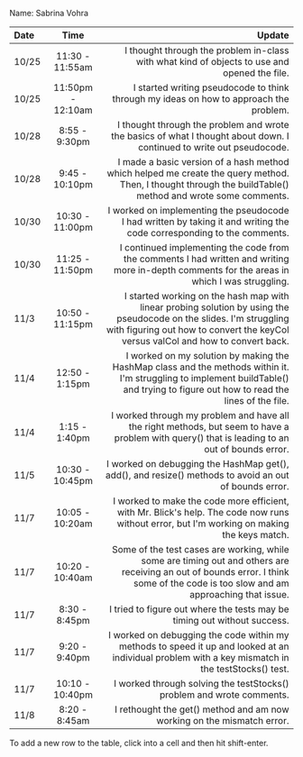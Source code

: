 Name: Sabrina Vohra

| Date  |       Time        |                                                                                                                                                                                                  Update |
|:------|:-----------------:|--------------------------------------------------------------------------------------------------------------------------------------------------------------------------------------------------------:|
| 10/25 |  11:30 - 11:55am  |                                                                                                            I thought through the problem in-class with what kind of objects to use and opened the file. |
| 10/25 | 11:50pm - 12:10am |                                                                                                                  I started writing pseudocode to think through my ideas on how to approach the problem. |
| 10/28 |   8:55 - 9:30pm   |                                                                                   I thought through the problem and wrote the basics of what I thought about down. I continued to write out pseudocode. |
| 10/28 |  9:45 - 10:10pm   |                                               I made a basic version of a hash method which helped me create the query method. Then, I thought through the buildTable() method and wrote some comments. |
| 10/30 |  10:30 - 11:00pm  |                                                                                  I worked on implementing the pseudocode I had written by taking it and writing the code corresponding to the comments. |
| 10/30 |  11:25 - 11:50pm  |                                                      I continued implementing the code from the comments I had written and writing <br/>more in-depth comments for the areas in which I was struggling. |
| 11/3  |  10:50 - 11:15pm  | I started working on the hash map with linear probing solution by using the pseudocode on the slides. I'm struggling with figuring out how to convert the keyCol versus valCol and how to convert back. |
| 11/4  |  12:50 - 1:15pm   |                     I worked on my solution by making the HashMap class and the methods within it. I'm struggling to implement buildTable() and trying to figure out how to read the lines of the file. |
| 11/4  |   1:15 - 1:40pm   |                                                          I worked through my problem and have all the right methods, but seem to have a problem with query() that is leading to an out of bounds error. |
| 11/5  |  10:30 - 10:45pm  |                                                                                                   I worked on debugging the HashMap get(), add(), and resize() methods to avoid an out of bounds error. |
| 11/7  |  10:05 - 10:20am  |                                                             I worked to make the code more efficient, with Mr. Blick's help. The code now runs without error, but I'm working on making the keys match. |
| 11/7  |  10:20 - 10:40am  |                      Some of the test cases are working, while some are timing out and others are receiving an out of bounds error. I think some of the code is too slow and am approaching that issue. |
| 11/7  |   8:30 - 8:45pm   |                                                                                                                                I tried to figure out where the tests may be timing out without success. |
| 11/7  |   9:20 - 9:40pm   |                                                       I worked on debugging the code within my methods to speed it up and looked at an individual problem with a key mismatch in the testStocks() test. |
| 11/7  |  10:10 - 10:40pm  |                                                                                                                                   I worked through solving the testStocks() problem and wrote comments. |
| 11/8  |   8:20 - 8:45am   |                                                                                                                                  I rethought the get() method and am now working on the mismatch error. |


To add a new row to the table, click into a cell and then hit shift-enter.
